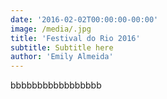 ```yaml
---
date: '2016-02-02T00:00:00-00:00'
image: /media/.jpg
title: 'Festival do Rio 2016'
subtitle: Subtitle here
author: 'Emily Almeida'
---
```

bbbbbbbbbbbbbbbbb